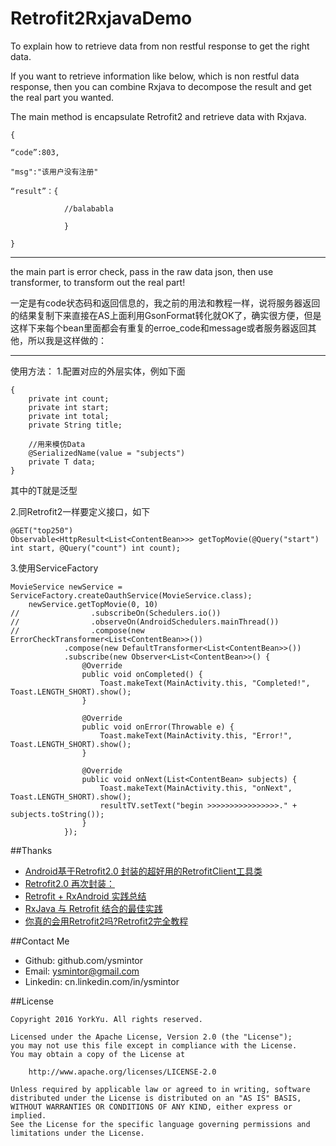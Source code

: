 # Retrofit2RxjavaDemo

To explain how to retrieve data from non restful response to get the right data.

If you want to retrieve information like below, which is non restful data response, then you can combine Rxjava to decompose the result and get the real part you wanted.

The main method is encapsulate Retrofit2 and retrieve data with Rxjava.

   
	{

	“code”:803,

	"msg":"该用户没有注册"

	“result”：{

                //balababla

                }

	}


----------

the main part is error check, pass in the raw data json, then use transformer, to transform out the real part!

一定是有code状态码和返回信息的，我之前的用法和教程一样，说将服务器返回的结果复制下来直接在AS上面利用GsonFormat转化就OK了，确实很方便，但是这样下来每个bean里面都会有重复的erroe_code和message或者服务器返回其他，所以我是这样做的：


----------

使用方法：
1.配置对应的外层实体，例如下面

	{
		private int count;
	    private int start;
	    private int total;
	    private String title;
	
	    //用来模仿Data
	    @SerializedName(value = "subjects")
	    private T data;
	}

其中的T就是泛型

2.同Retrofit2一样要定义接口，如下

	@GET("top250")
    Observable<HttpResult<List<ContentBean>>> getTopMovie(@Query("start") int start, @Query("count") int count);

3.使用ServiceFactory

	MovieService newService = ServiceFactory.createOauthService(MovieService.class);
        newService.getTopMovie(0, 10)
	//                .subscribeOn(Schedulers.io())
	//                .observeOn(AndroidSchedulers.mainThread())
	//                .compose(new ErrorCheckTransformer<List<ContentBean>>())
                .compose(new DefaultTransformer<List<ContentBean>>())
                .subscribe(new Observer<List<ContentBean>>() {
                    @Override
                    public void onCompleted() {
                        Toast.makeText(MainActivity.this, "Completed!", Toast.LENGTH_SHORT).show();
                    }

                    @Override
                    public void onError(Throwable e) {
                        Toast.makeText(MainActivity.this, "Error!", Toast.LENGTH_SHORT).show();
                    }

                    @Override
                    public void onNext(List<ContentBean> subjects) {
                        Toast.makeText(MainActivity.this, "onNext", Toast.LENGTH_SHORT).show();
                        resultTV.setText("begin >>>>>>>>>>>>>>>>." + subjects.toString());
                    }
                });

##Thanks
- [Android基于Retrofit2.0 封装的超好用的RetrofitClient工具类]( http://www.jianshu.com/p/29c2a9ac5abf)
- [Retrofit2.0 再次封装：](http://www.jianshu.com/p/7edc1cce6b93)
- [Retrofit + RxAndroid 实践总结](http://www.jianshu.com/p/f48f6d31314b)
- [RxJava 与 Retrofit 结合的最佳实践]( https://gank.io/post/56e80c2c677659311bed9841)
- [你真的会用Retrofit2吗?Retrofit2完全教程](http://www.jianshu.com/p/308f3c54abdd)

##Contact Me
- Github:   github.com/ysmintor
- Email:    ysmintor@gmail.com
- Linkedin: cn.linkedin.com/in/ysmintor


##License

    Copyright 2016 YorkYu. All rights reserved.

    Licensed under the Apache License, Version 2.0 (the "License");
    you may not use this file except in compliance with the License.
    You may obtain a copy of the License at

        http://www.apache.org/licenses/LICENSE-2.0

    Unless required by applicable law or agreed to in writing, software
    distributed under the License is distributed on an "AS IS" BASIS,
    WITHOUT WARRANTIES OR CONDITIONS OF ANY KIND, either express or implied.
    See the License for the specific language governing permissions and
    limitations under the License.
